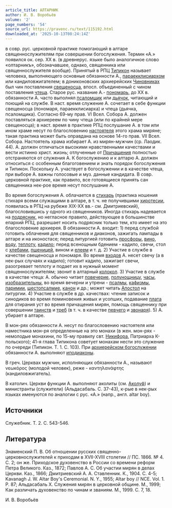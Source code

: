 ```yaml
---
article_title: АЛТАРНИК
author: И. В. Воробьёв
volume: '2'
page_numbers: '54'
source_url: https://pravenc.ru/text/115192.html
downloaded_at: '2025-10-13T08:24:14Z'
---
```


в совр. рус. церковной практике помогающий в алтаре священнослужителям при совершении богослужения. Термин «А.» появился ок. сер. XX в. (в древнерус. языке было аналогичное слово «олтарникъ», обозначавшее, однако, священника или священнослужителя вообще). Принятый в РПЦ [Типикон](https://pravenc.ru/text/Типикон.html) называет человека, выполняющего основные обязанности А., [параекклисиархом](https://pravenc.ru/text/параекклисиархом.html) или кандиловжигателем; в дониконовских архиерейских [Чиновниках](https://pravenc.ru/text/Чиновниках.html) был чин поставления [свещеносца](https://pravenc.ru/text/свещеносца.html), впосл. объединенный с чином поставления [чтеца](https://pravenc.ru/text/чтеца.html). Старое рус. название А.- [пономарь](https://pravenc.ru/text/пономарь.html), до XX в. обязанности А. часто выполнял [псаломщик](https://pravenc.ru/text/псаломщик.html) или [дьячок](https://pravenc.ru/text/дьячок.html), читающий и поющий на службе. В наст. время служение А. сочетает в себе функции свещеносца (пономаря, параекклисиарха) и чтеца (дьячка, псаломщика). Согласно 69-му прав. VI Всел. Собора А. должен поставляться архиереем по чину чтеца (или по крайней мере свещеносца); в наст. время в практике РПЦ послушание А. в том или ином храме несут по благословению [настоятеля](https://pravenc.ru/text/настоятеля.html) этого храма миряне; такая практика может быть оправдана на основе 14-го прав. VII Всел. Собора. Настоятель храма избирает А. из мирян-мужчин (ср. Лаодик. 44). А. должен отличаться высокими нравственными качествами и вести истинно христ. жизнь; отлученные от [Причащения](https://pravenc.ru/text/Причащение.html) полностью отстраняются от служения А. К богослужению и к алтарю А. должен относиться с особенным благоговением и знать порядок богослужения и Типикон. Поскольку А. участвует в богослужении и в качестве чтеца, при выборе А. важны голосовые и муз. данные кандидата. В совр. церковной практике, как правило, все готовящиеся принять сан священника нек-рое время несут послушание А.

Во время богослужения А. облачается в [стихарь](https://pravenc.ru/text/стихарь.html) (практика ношения стихаря всеми служащими в алтаре, в т. ч. не получившими [хиротесии](https://pravenc.ru/text/хиротесии.html), появилась в РПЦ на рубеже XIX-XX вв.- см. Дмитриевский), благословившись у одного из священников. Иногда стихарь надевается на [подрясник](https://pravenc.ru/text/подрясник.html), но негласное правило, действующее в большинстве епархий РПЦ, разрешает носить подрясник только тем, кто имеет на это благословение архиерея. В обязанности А. входит: 1) перед службой готовить облачения для священников и диаконов, зажигать лампады в алтаре и на иконостасе; перед литургией готовить [просфоры](https://pravenc.ru/text/просфоры.html), [вино](https://pravenc.ru/text/вино.html), [воду](https://pravenc.ru/text/воду.html), [теплоту](https://pravenc.ru/text/теплоту.html), [кадило](https://pravenc.ru/text/кадило.html); перед всенощным бдением - кадило, свечи, стол с [хлебами](https://pravenc.ru/text/хлебами.html), [пшеницей](https://pravenc.ru/text/пшеницей.html), вином и [елеем](https://pravenc.ru/text/Елей.html) и т. д. 2) Участие в службе в качестве свещеносца и пономаря. Во время [входов](https://pravenc.ru/text/входов.html) А. несет свечу (а в нек-рых случаях и кадило); готовит кадило, зажигает свечи, разогревает теплоту и подает их в нужный момент священнослужителям; звонит в алтарный [колокол](https://pravenc.ru/text/колокол.html). 3) Участие в службе в качестве чтеца: А. обычно читает [повечерие](https://pravenc.ru/text/повечерие.html), [полунощницу](https://pravenc.ru/text/полунощницу.html), [часы](https://pravenc.ru/text/часы.html), [изобразительны](https://pravenc.ru/text/изобразительны.html), во время вечерни и утрени - [псалмы](https://pravenc.ru/text/псалмы.html), [кафизмы](https://pravenc.ru/text/кафизмы.html), [паримии](https://pravenc.ru/text/паримии.html), [шестопсалмие](https://pravenc.ru/text/шестопсалмие.html), [канон](https://pravenc.ru/text/канон.html) и др.; может читать [Апостол](https://pravenc.ru/text/Апостол.html) на литургии. 4) Участие в службе в др. качествах: чтение записок и синодиков во время поминовения живых и усопших, подавание [плата](https://pravenc.ru/text/плата.html) для отирания уст во время причащения мирян, помощь священнику при совершении [таинств](https://pravenc.ru/text/таинств.html) и [треб](https://pravenc.ru/text/треб.html) (в т. ч. в качестве [певчего](https://pravenc.ru/text/певчего.html) и [звонаря](https://pravenc.ru/text/звонаря.html)). 5) А. убирает в алтаре.

В мон-рях обязанности А. несут по благословению настоятеля или наместника мон-ря определенные на это монахи (в жен. мон-рях - немолодые монахини, по 15-му правилу свт. [Никифора](https://pravenc.ru/text/Никифор.html), Патриарха К-польского); 41-я глава Типикона советует монахам нести это служение по очереди (Типикон. Т. 1. С. 103). При [архиерейском богослужении](<https://pravenc.ru/text/архиерейском богослужении.html>) обязанности А. выполняют [иподиаконы](https://pravenc.ru/text/иподиаконы.html).

В греч. Церквах мужчин, исполняющих обязанности А., называют νεωκόρος (молодой человек), реже - καντηλανάφτης (кандиловжигатель).

В католич. Церкви функции А. выполняют аколиты (см. [Аколуф](https://pravenc.ru/text/Аколуф.html)) и министранты (служители) (Альдасабаль. С. 37-43), к-рые в нек-рых языках именуются по аналогии с рус. «А.» (напр., англ. altar boy).

## Источники

Служебник. Т. 2. С. 543-546.

## Литература

Знаменский П. В. Об отношении русских священно-церковнослужителей к приходам в XVII-XVIII столетии // ПС. 1866. № 4. С. 2; он же. Приходское духовенство в России со времени реформ Петра Великого. Каз., 1872; Павлов А. С. Об участии мирян в делах Церкви. Каз., 1866; Дмитриевский А. А. Ставленник. К., 1904. С. 4-5; Kavanagh J. W. Altar Boy's Ceremonial. N. Y., 1955; Altar boy // NCE. Vol. 1. P. 87; Альдасабаль Х. Служения мирян в церковной общине. М., 1999; Как различать духовенство по чинам и званиям. М., 1999. С. 7, 18.

И. В. Воробьёв
